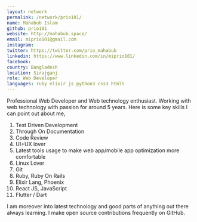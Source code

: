 ```yaml
---
layout: network
permalink: /network/prio101/
name: Mahabub Islam
github: prio101
website: http://mahabub.space/
email: miprio101@gmail.com
instagram:
twitter: https://twitter.com/prio_mahabub
linkedin: https://www.linkedin.com/in/miprio101/
facebook:
country: Bangladesh
location: Sirajganj
role: Web Developer
languages: ruby elixir js python3 css3 html5
---
```


Professional Web Developer and Web technology enthusiast. Working with web technology with passion for around 5 years. Here is some key skills I can point out about me,

1. Test Driven Development
2. Through On Documentation
3. Code Review
4. UI+UX lover
5. Latest tools usage to make web app/mobile app optimization more comfortable
6. Linux Lover
7. Git
8. Ruby, Ruby On Rails
9. Elixir Lang, Phoenix
10. React JS, JavaScript
11. Flutter / Dart

I am moreover into latest technology and good parts of anything out there always learning. I make open source contributions frequently on GitHub.
